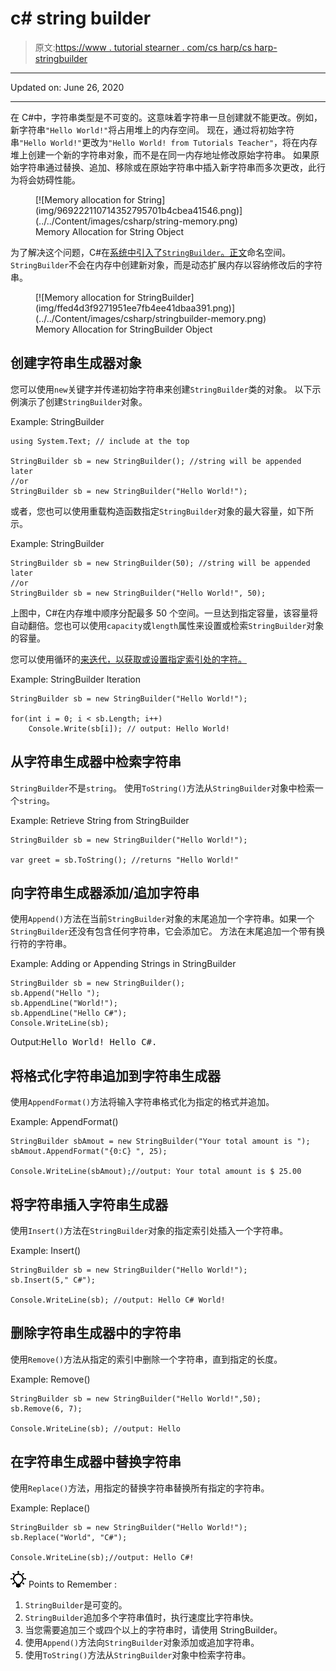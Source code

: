 # c# string builder

> 原文:[https://www . tutorial stearner . com/cs harp/cs harp-stringbuilder](https://www.tutorialsteacher.com/csharp/csharp-stringbuilder)

* * *

Updated on: <time datetime="2020-06-26">June 26, 2020</time>

* * *

在 C#中，字符串类型是不可变的。这意味着字符串一旦创建就不能更改。例如，新字符串`"Hello World!"`将占用堆上的内存空间。 现在，通过将初始字符串`"Hello World!"`更改为`"Hello World! from Tutorials Teacher"`，将在内存堆上创建一个新的字符串对象，而不是在同一内存地址修改原始字符串。 如果原始字符串通过替换、追加、移除或在原始字符串中插入新字符串而多次更改，此行为将会妨碍性能。

<figure class="thumbnail center-block">[![Memory allocation for String](img/969222110714352795701b4cbea41546.png)](../../Content/images/csharp/string-memory.png)

<figcaption class="caption">Memory Allocation for String Object</figcaption>

</figure>

为了解决这个问题，C#在[系统中引入了`StringBuilder`。正文](https://docs.microsoft.com/en-us/dotnet/api/system.text)命名空间。 `StringBuilder`不会在内存中创建新对象，而是动态扩展内存以容纳修改后的字符串。

<figure class="thumbnail center-block">[![Memory allocation for StringBuilder](img/ffed4d3f9271951ee7fb4ee41dbaa391.png)](../../Content/images/csharp/stringbuilder-memory.png)

<figcaption class="caption">Memory Allocation for StringBuilder Object</figcaption>

</figure>

## 创建字符串生成器对象

您可以使用`new`关键字并传递初始字符串来创建`StringBuilder`类的对象。 以下示例演示了创建`StringBuilder`对象。

Example: StringBuilder

```
using System.Text; // include at the top

StringBuilder sb = new StringBuilder(); //string will be appended later
//or
StringBuilder sb = new StringBuilder("Hello World!"); 
```

或者，您也可以使用重载构造函数指定`StringBuilder`对象的最大容量，如下所示。

Example: StringBuilder

```
StringBuilder sb = new StringBuilder(50); //string will be appended later
//or
StringBuilder sb = new StringBuilder("Hello World!", 50); 
```

上图中，C#在内存堆中顺序分配最多 50 个空间。一旦达到指定容量，该容量将自动翻倍。您也可以使用`capacity`或`length`属性来设置或检索`StringBuilder`对象的容量。

您可以使用循环的[来迭代，以获取或设置指定索引处的字符。](/csharp/csharp-for-loop)

Example: StringBuilder Iteration

```
StringBuilder sb = new StringBuilder("Hello World!");

for(int i = 0; i < sb.Length; i++)
    Console.Write(sb[i]); // output: Hello World! 
```

## 从字符串生成器中检索字符串

`StringBuilder`不是`string`。 使用`ToString()`方法从`StringBuilder`对象中检索一个`string`。

Example: Retrieve String from StringBuilder

```
StringBuilder sb = new StringBuilder("Hello World!");

var greet = sb.ToString(); //returns "Hello World!" 
```

## 向字符串生成器添加/追加字符串

使用`Append()`方法在当前`StringBuilder`对象的末尾追加一个字符串。如果一个`StringBuilder`还没有包含任何字符串，它会添加它。 方法在末尾追加一个带有换行符的字符串。

Example: Adding or Appending Strings in StringBuilder

```
StringBuilder sb = new StringBuilder();
sb.Append("Hello ");
sb.AppendLine("World!");
sb.AppendLine("Hello C#");
Console.WriteLine(sb); 
```

Output:<samp>Hello World!
Hello C#.</samp>

## 将格式化字符串追加到字符串生成器

使用`AppendFormat()`方法将输入字符串格式化为指定的格式并追加。

Example: AppendFormat()

```
StringBuilder sbAmout = new StringBuilder("Your total amount is ");
sbAmout.AppendFormat("{0:C} ", 25);

Console.WriteLine(sbAmout);//output: Your total amount is $ 25.00 
```

## 将字符串插入字符串生成器

使用`Insert()`方法在`StringBuilder`对象的指定索引处插入一个字符串。

Example: Insert()

```
StringBuilder sb = new StringBuilder("Hello World!");
sb.Insert(5," C#"); 

Console.WriteLine(sb); //output: Hello C# World! 
```

## 删除字符串生成器中的字符串

使用`Remove()`方法从指定的索引中删除一个字符串，直到指定的长度。

Example: Remove()

```
StringBuilder sb = new StringBuilder("Hello World!",50);
sb.Remove(6, 7);

Console.WriteLine(sb); //output: Hello 
```

## 在字符串生成器中替换字符串

使用`Replace()`方法，用指定的替换字符串替换所有指定的字符串。

Example: Replace()

```
StringBuilder sb = new StringBuilder("Hello World!");
sb.Replace("World", "C#");

Console.WriteLine(sb);//output: Hello C#! 
```

![](img/85db52f5404f0c468e1b194aa487d6a1.png)  Points to Remember :

1.  `StringBuilder`是可变的。
2.  `StringBuilder`追加多个字符串值时，执行速度比字符串快。
3.  当您需要追加三个或四个以上的字符串时，请使用 StringBuilder。
4.  使用`Append()`方法向`StringBuilder`对象添加或追加字符串。
5.  使用`ToString()`方法从`StringBuilder`对象中检索字符串。